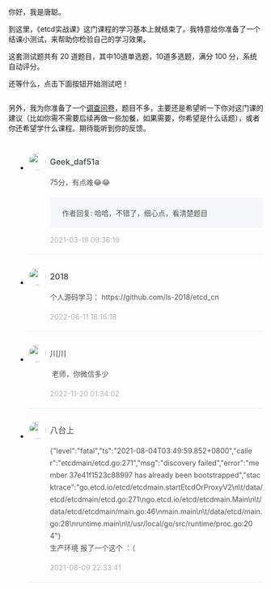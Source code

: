 <p>你好，我是唐聪。</p><p>到这里，《etcd实战课》这门课程的学习基本上就结束了。我特意给你准备了一个结课小测试，来帮助你检验自己的学习效果。</p><p>这套测试题共有 20 道题目，其中10道单选题，10道多选题，满分 100 分，系统自动评分。</p><p>还等什么，点击下面按钮开始测试吧！</p><p><a href="http://time.geekbang.org/quiz/intro?act_id=377&exam_id=1120"><img src="https://static001.geekbang.org/resource/image/28/a4/28d1be62669b4f3cc01c36466bf811a4.png?wh=1142*201" alt=""></a></p><p>另外，我为你准备了一个<a href="https://jinshuju.net/f/sz6QOc">调查问卷</a>，题目不多，主要还是希望听一下你对这门课的建议（比如你需不需要后续再做一些加餐，如果需要，你希望是什么话题），或者你还希望学什么课程。期待能听到你的反馈。</p><p><a href="https://jinshuju.net/f/sz6QOc"><img src="https://static001.geekbang.org/resource/image/79/85/798d78390fd8b8e43c7e3f1b77369285.jpg?wh=1142*801" alt=""></a></p><!-- [[[read_end]]] -->
<style>
    ul {
      list-style: none;
      display: block;
      list-style-type: disc;
      margin-block-start: 1em;
      margin-block-end: 1em;
      margin-inline-start: 0px;
      margin-inline-end: 0px;
      padding-inline-start: 40px;
    }
    li {
      display: list-item;
      text-align: -webkit-match-parent;
    }
    ._2sjJGcOH_0 {
      list-style-position: inside;
      width: 100%;
      display: -webkit-box;
      display: -ms-flexbox;
      display: flex;
      -webkit-box-orient: horizontal;
      -webkit-box-direction: normal;
      -ms-flex-direction: row;
      flex-direction: row;
      margin-top: 26px;
      border-bottom: 1px solid rgba(233,233,233,0.6);
    }
    ._2sjJGcOH_0 ._3FLYR4bF_0 {
      width: 34px;
      height: 34px;
      -ms-flex-negative: 0;
      flex-shrink: 0;
      border-radius: 50%;
    }
    ._2sjJGcOH_0 ._36ChpWj4_0 {
      margin-left: 0.5rem;
      -webkit-box-flex: 1;
      -ms-flex-positive: 1;
      flex-grow: 1;
      padding-bottom: 20px;
    }
    ._2sjJGcOH_0 ._36ChpWj4_0 ._2zFoi7sd_0 {
      font-size: 16px;
      color: #3d464d;
      font-weight: 500;
      -webkit-font-smoothing: antialiased;
      line-height: 34px;
    }
    ._2sjJGcOH_0 ._36ChpWj4_0 ._2_QraFYR_0 {
      margin-top: 12px;
      color: #505050;
      -webkit-font-smoothing: antialiased;
      font-size: 14px;
      font-weight: 400;
      white-space: normal;
      word-break: break-all;
      line-height: 24px;
    }
    ._2sjJGcOH_0 ._10o3OAxT_0 {
      margin-top: 18px;
      border-radius: 4px;
      background-color: #f6f7fb;
    }
    ._2sjJGcOH_0 ._3klNVc4Z_0 {
      display: -webkit-box;
      display: -ms-flexbox;
      display: flex;
      -webkit-box-orient: horizontal;
      -webkit-box-direction: normal;
      -ms-flex-direction: row;
      flex-direction: row;
      -webkit-box-pack: justify;
      -ms-flex-pack: justify;
      justify-content: space-between;
      -webkit-box-align: center;
      -ms-flex-align: center;
      align-items: center;
      margin-top: 15px;
    }
    ._2sjJGcOH_0 ._10o3OAxT_0 ._3KxQPN3V_0 {
      color: #505050;
      -webkit-font-smoothing: antialiased;
      font-size: 14px;
      font-weight: 400;
      white-space: normal;
      word-break: break-word;
      padding: 20px 20px 20px 24px;
    }
    ._2sjJGcOH_0 ._3klNVc4Z_0 {
      display: -webkit-box;
      display: -ms-flexbox;
      display: flex;
      -webkit-box-orient: horizontal;
      -webkit-box-direction: normal;
      -ms-flex-direction: row;
      flex-direction: row;
      -webkit-box-pack: justify;
      -ms-flex-pack: justify;
      justify-content: space-between;
      -webkit-box-align: center;
      -ms-flex-align: center;
      align-items: center;
      margin-top: 15px;
    }
    ._2sjJGcOH_0 ._3Hkula0k_0 {
      color: #b2b2b2;
      font-size: 14px;
    }
</style><ul><li>
<div class="_2sjJGcOH_0"><img src=""
  class="_3FLYR4bF_0">
<div class="_36ChpWj4_0">
  <div class="_2zFoi7sd_0"><span>Geek_daf51a</span>
  </div>
  <div class="_2_QraFYR_0">75分，有点难😂😂</div>
  <div class="_10o3OAxT_0">
    <p class="_3KxQPN3V_0">作者回复: 哈哈，不错了，细心点，看清楚题目</p>
  </div>
  <div class="_3klNVc4Z_0">
    <div class="_3Hkula0k_0">2021-03-19 09:36:19</div>
  </div>
</div>
</div>
</li>
<li>
<div class="_2sjJGcOH_0"><img src="https://static001.geekbang.org/account/avatar/00/1e/b6/d6/3b1fbf9b.jpg"
  class="_3FLYR4bF_0">
<div class="_36ChpWj4_0">
  <div class="_2zFoi7sd_0"><span>2018</span>
  </div>
  <div class="_2_QraFYR_0">个人源码学习： https:&#47;&#47;github.com&#47;ls-2018&#47;etcd_cn</div>
  <div class="_10o3OAxT_0">
    
  </div>
  <div class="_3klNVc4Z_0">
    <div class="_3Hkula0k_0">2022-06-11 18:16:18</div>
  </div>
</div>
</div>
</li>
<li>
<div class="_2sjJGcOH_0"><img src=""
  class="_3FLYR4bF_0">
<div class="_36ChpWj4_0">
  <div class="_2zFoi7sd_0"><span>川川</span>
  </div>
  <div class="_2_QraFYR_0"> 老师，你微信多少</div>
  <div class="_10o3OAxT_0">
    
  </div>
  <div class="_3klNVc4Z_0">
    <div class="_3Hkula0k_0">2022-11-20 01:34:02</div>
  </div>
</div>
</div>
</li>
<li>
<div class="_2sjJGcOH_0"><img src="https://static001.geekbang.org/account/avatar/00/15/3a/27/5d218272.jpg"
  class="_3FLYR4bF_0">
<div class="_36ChpWj4_0">
  <div class="_2zFoi7sd_0"><span>八台上</span>
  </div>
  <div class="_2_QraFYR_0">{&quot;level&quot;:&quot;fatal&quot;,&quot;ts&quot;:&quot;2021-08-04T03:49:59.852+0800&quot;,&quot;caller&quot;:&quot;etcdmain&#47;etcd.go:271&quot;,&quot;msg&quot;:&quot;discovery failed&quot;,&quot;error&quot;:&quot;member 37e41f1523c88997 has already been bootstrapped&quot;,&quot;stacktrace&quot;:&quot;go.etcd.io&#47;etcd&#47;etcdmain.startEtcdOrProxyV2\n\t&#47;data&#47;etcd&#47;etcdmain&#47;etcd.go:271\ngo.etcd.io&#47;etcd&#47;etcdmain.Main\n\t&#47;data&#47;etcd&#47;etcdmain&#47;main.go:46\nmain.main\n\t&#47;data&#47;etcd&#47;main.go:28\nruntime.main\n\t&#47;usr&#47;local&#47;go&#47;src&#47;runtime&#47;proc.go:204&quot;}<br>生产环境  报了一个这个 ：（</div>
  <div class="_10o3OAxT_0">
    
  </div>
  <div class="_3klNVc4Z_0">
    <div class="_3Hkula0k_0">2021-08-09 22:33:41</div>
  </div>
</div>
</div>
</li>
</ul>